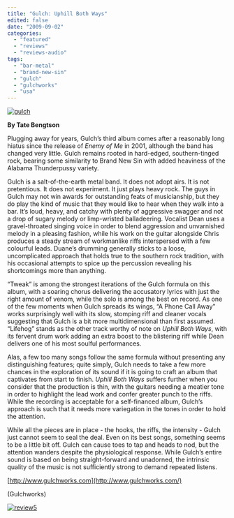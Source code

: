 ```yaml
---
title: "Gulch: Uphill Both Ways"
edited: false
date: "2009-09-02"
categories:
  - "featured"
  - "reviews"
  - "reviews-audio"
tags:
  - "bar-metal"
  - "brand-new-sin"
  - "gulch"
  - "gulchworks"
  - "usa"
---
```


[![gulch](http://www.hellbound.ca/wp-content/uploads/2009/09/gulch.jpg "gulch")](http://www.hellbound.ca/wp-content/uploads/2009/09/gulch.jpg)

**By Tate Bengtson**

Plugging away for years, Gulch’s third album comes after a reasonably long hiatus since the release of _Enemy of Me_ in 2001, although the band has changed very little. Gulch remains rooted in hard-edged, southern-tinged rock, bearing some similarity to Brand New Sin with added heaviness of the Alabama Thunderpussy variety.

Gulch is a salt-of-the-earth metal band. It does not adopt airs. It is not pretentious. It does not experiment. It just plays heavy rock. The guys in Gulch may not win awards for outstanding feats of musicianship, but they do play the kind of music that they would like to hear when they walk into a bar. It’s loud, heavy, and catchy with plenty of aggressive swagger and not a drop of sugary melody or limp-wristed balladeering. Vocalist Dean uses a gravel-throated singing voice in order to blend aggression and unvarnished melody in a pleasing fashion, while his work on the guitar alongside Chris produces a steady stream of workmanlike riffs interspersed with a few colourful leads. Duane’s drumming generally sticks to a loose, uncomplicated approach that holds true to the southern rock tradition, with his occasional attempts to spice up the percussion revealing his shortcomings more than anything.

“Tweak” is among the strongest iterations of the Gulch formula on this album, with a soaring chorus delivering the accusatory lyrics with just the right amount of venom, while the solo is among the best on record. As one of the few moments when Gulch spreads its wings, “A Phone Call Away” works surprisingly well with its slow, stomping riff and cleaner vocals suggesting that Gulch is a bit more multidimensional than first assumed. “Lifehog” stands as the other track worthy of note on _Uphill Both Ways_, with its fervent drum work adding an extra boost to the blistering riff while Dean delivers one of his most soulful performances.

Alas, a few too many songs follow the same formula without presenting any distinguishing features; quite simply, Gulch needs to take a few more chances in the exploration of its sound if it is going to craft an album that captivates from start to finish. _Uphill Both Ways_ suffers further when you consider that the production is thin, with the guitars needing a meatier tone in order to highlight the lead work and confer greater punch to the riffs. While the recording is acceptable for a self-financed album, Gulch’s approach is such that it needs more variegation in the tones in order to hold the attention.

While all the pieces are in place - the hooks, the riffs, the intensity - Gulch just cannot seem to seal the deal. Even on its best songs, something seems to be a little bit off. Gulch can cause toes to tap and heads to nod, but the attention wanders despite the physiological response. While Gulch’s entire sound is based on being straight-forward and unadorned, the intrinsic quality of the music is not sufficiently strong to demand repeated listens.

[http://www.gulchworks.com](http://www.gulchworks.com/)

(Gulchworks)

[![review5](http://www.hellbound.ca/wp-content/uploads/2009/08/review5.png "review5")](http://www.hellbound.ca/wp-content/uploads/2009/08/review5.png)
